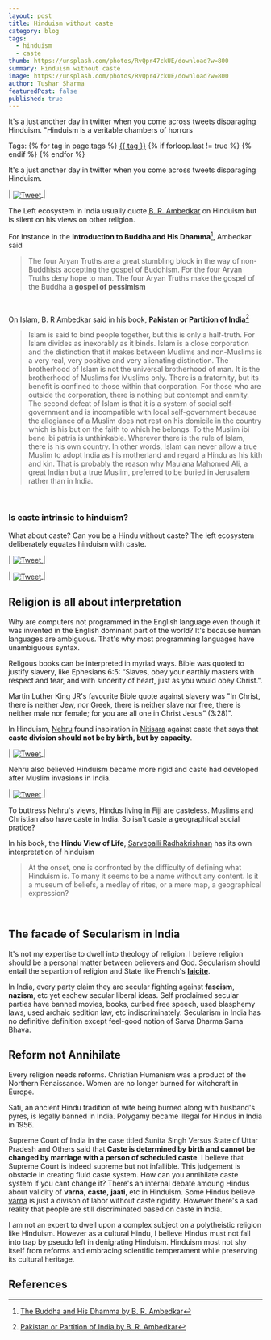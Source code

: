 ```yaml
---
layout: post
title: Hinduism without caste
category: blog
tags:
  - hinduism
  - caste
thumb: https://unsplash.com/photos/RvQpr47ckUE/download?w=800
summary: Hinduism without caste
image: https://unsplash.com/photos/RvQpr47ckUE/download?w=800
author: Tushar Sharma
featuredPost: false
published: true
---
```


It's a just another day in twitter when you come across tweets disparaging Hinduism. "Hinduism is a veritable chambers of horrors<!-- truncate_here -->
<p>Tags: {% for tag in page.tags %} <a class="mytag" href="/tag/{{ tag }}" title="View posts tagged with &quot;{{ tag }}&quot;">{{ tag }}</a>  {% if forloop.last != true %} {% endif %} {% endfor %} </p>


It's a just another day in twitter when you come across tweets disparaging Hinduism.  

| <a href="https://twitter.com/kirubamunusamy/status/1307621960403300352?lang=en"><img align="center"  loading="lazy" src="{{site.baseurl}}/img/tweet_kiruba.jpg" alt="Tweet" /> </a>|

The Left ecosystem in India usually quote [B. R. Ambedkar](https://en.wikipedia.org/wiki/B._R._Ambedkar) on Hinduism but is silent on his views on other religion. 

For Instance in the **Introduction to Buddha and His Dhamma**[^ref1], Ambedkar said

<blockquote class="dq">
The four Aryan Truths are a great stumbling block in the
way of non-Buddhists accepting the gospel of Buddhism. For the four
Aryan Truths deny hope to man. The four Aryan Truths make the
gospel of the Buddha a <strong>gospel of pessimism</strong>
</blockquote><br>

On Islam, B. R Ambedkar said in his book, **Pakistan or Partition of India**[^ref2] 


<blockquote class="dq">
Islam is said to bind people together, but this is only a half-truth. For Islam divides as inexorably as it binds. Islam is a close corporation and the distinction that it makes between Muslims and non-Muslims is a very real, very positive and very alienating distinction. The brotherhood of Islam is not the universal brotherhood of man. It is the brotherhood of Muslims for Muslims only. There is a fraternity, but its benefit is confined to those within that corporation. For those who are outside the corporation, there is nothing but contempt and enmity. The second defeat of Islam is that it is a system of social self-government and is incompatible with local self-government because the allegiance of a Muslim does not rest on his domicile in the country which is his but on the faith to which he belongs. To the Muslim ibi bene ibi patria is unthinkable. Wherever there is the rule of Islam, there is his own country. In other words, Islam can never allow a true Muslim to adopt India as his motherland and regard a Hindu as his kith and kin. That is probably the reason why Maulana Mahomed Ali, a great Indian but a true Muslim, preferred to be buried in Jerusalem rather than in India.
</blockquote><br>


### Is caste intrinsic to hinduism? 

What about caste? Can you be a Hindu without caste? The left ecosystem deliberately equates hinduism with caste. 


| <a href="https://twitter.com/Profdilipmandal/status/1358264946921005056"><img align="center"  loading="lazy" src="{{site.baseurl}}/img/tweet_mandal.jpg" alt="Tweet" /> </a>|

| <a href="https://twitter.com/surajyengde/status/1496214159146500107"><img align="center"  loading="lazy" src="{{site.baseurl}}/img/tweet_yengde.jpg" alt="Tweet" /> </a>|


## Religion is all about interpretation

Why are computers not programmed in the English language even though it was invented in the English dominant part of the world? It's because human languages are ambiguous. That's why most programming languages have unambiguous syntax. 

Religous books can be interpreted in myriad ways. Bible was quoted to justify slavery, like Ephesians 6:5: “Slaves, obey your earthly masters with respect and fear, and with sincerity of heart, just as you would obey Christ.". 

Martin Luther King JR's favourite Bible quote against slavery was "In Christ, there is neither Jew, nor Greek, there is neither slave nor free, there is neither male nor female; for you are all one in Christ Jesus” (3:28)".

In Hinduism, [Nehru](https://en.wikipedia.org/wiki/Jawaharlal_Nehru) found inspiration in [Nitisara](https://en.wikipedia.org/wiki/Nitisara) against caste that says that **caste division should not be by birth, but by capacity**. 

| <a href="https://twitter.com/tshrocks/status/1341640848962854912"><img align="center"  loading="lazy" src="{{site.baseurl}}/img/tweet_nehru.jpg" alt="Tweet" /> </a>|


Nehru also believed Hinduism became more rigid and caste had developed after Muslim invasions in India. 

| <a href="https://twitter.com/tshrocks/status/1405890572292820994"><img align="center"  loading="lazy" src="{{site.baseurl}}/img/tweet_nehru_caste.jpg" alt="Tweet" /> </a>|

To buttress Nehru's views, Hindus living in Fiji are casteless. Muslims and Christian also have caste in India. So isn't caste a geographical social pratice?


In his book, the **Hindu View of Life**, [Sarvepalli Radhakrishnan](https://en.wikipedia.org/wiki/Sarvepalli_Radhakrishnan) has its own interpretation of hinduism

<blockquote class="dq">
At the onset, one is confronted by the difficulty of defining what Hinduism is. To many it seems to be a name without any content. Is it a museum of beliefs, a medley of rites, or a mere map, a geographical expression? 
</blockquote><br>

## The facade of Secularism in India

It's not my expertise to dwell into theology of religion. I believe religion should be a personal matter between believers and God. Secularism should entail the separtion of religion and State like French's [**laicite**](https://en.wikipedia.org/wiki/Secularism_in_France).  

In India, every party claim they are secular fighting against **fascism**, **nazism**, etc yet eschew secular liberal ideas. Self proclaimed secular parties have banned movies, books, curbed free speech, used blasphemy laws, used archaic sedition law, etc indiscriminately. Secularism in India has no definitive definition except feel-good notion of Sarva Dharma Sama Bhava.

## Reform not Annihilate

Every religion needs reforms. Christian Humanism was a product of the Northern Renaissance. Women are no longer burned for witchcraft in Europe. 

Sati, an ancient Hindu tradition of wife being burned along with husband's pyres, is legally banned in India. Polygamy became illegal for Hindus in India in 1956.

Supreme Court of India in the case titled Sunita Singh Versus State of Uttar Pradesh and Others said that **Caste is determined by birth and cannot be changed by marriage with a person of scheduled caste**. I believe that Supreme Court is indeed supreme but not infallible. This judgement is obstacle in creating fluid caste system. How can you annihilate caste system if you cant change it? There's an internal debate amoung Hindus about validity of **varna**, **caste**, **jaati**, etc in Hinduism. Some Hindus believe [varna](https://en.wikipedia.org/wiki/Varna_(Hinduism)) is just a divison of labor without caste rigidity. However there's a sad reality that people are still discriminated based on caste in India.

I am not an expert to dwell upon a complex subject on a polytheistic religion like Hinduism. However as a cultural Hindu, I believe Hindus must not fall into trap by pseudo left in denigrating Hinduism. Hinduism most not shy itself from reforms and embracing scientific temperament while preserving its cultural heritage.

## References 

[^ref1]: [The Buddha and His Dhamma by B. R. Ambedkar](http://www.columbia.edu/itc/mealac/pritchett/00ambedkar/ambedkar_buddha/00_intro.html)

[^ref2]: [Pakistan or Partition of India by B. R. Ambedkar](http://www.columbia.edu/itc/mealac/pritchett/00ambedkar/ambedkar_partition/412d.html)
